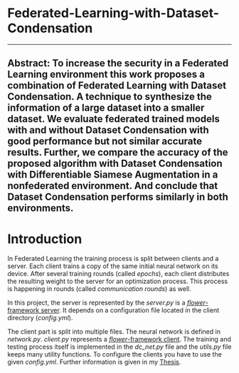 # Federated-Learning-with-Dataset-Condensation

 ---
Abstract:
To increase the security in a Federated Learning environment this work proposes a
combination of Federated Learning with Dataset Condensation. A technique to synthesize
the information of a large dataset into a smaller dataset. We evaluate federated trained
models with and without Dataset Condensation with good performance but
not similar accurate results. Further, we compare the accuracy of the proposed algorithm
with Dataset Condensation with Differentiable Siamese Augmentation in a nonfederated
environment. And conclude that Dataset Condensation performs similarly
in both environments.
---

# Introduction

In Federated Learning the training process is split between clients and a server. Each
client trains a copy of the same initial neural network on its device. After several
training rounds (called *epochs*), each client distributes the resulting weight to the
server for an optimization process. This process is happening in rounds
(called *communication rounds*) as well.

In this project, the server is represented by the *server.py* is a
[*flower*-framework server](https://flower.ai/). It depends on a configuration file
located in the client directory (*config.yml*).

The client part is split into multiple files. The neural network is defined in
*network.py*. *client.py* represents a [*flower*-framework client](https://flower.ai/).
The training and testing process itself is implemented in the *dc_net.py* file
and the *utils.py* file keeps many utility functions.
To configure the clients you have to use the given *config.yml*.
Further information is given in my [Thesis](documentation/Thesis.pdf).